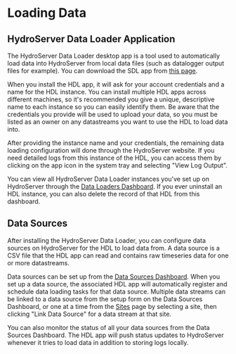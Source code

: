 # Loading Data

## HydroServer Data Loader Application

The HydroServer Data Loader desktop app is a tool used to automatically load data into 
HydroServer from local data files (such as datalogger output files for example). You can download 
the SDL app from [this page]([/guides/content/editing-an-existing-page](http://ciroh-his-dev.us-east-1.elasticbeanstalk.com/hydroloader/download)).

When you install the HDL app, it will ask for your account credentials and a name for the HDL 
instance. You can install multiple HDL apps across different machines, so it's recommended you 
give a unique, descriptive name to each instance so you can easily identify them. Be aware that 
the credentials you provide will be used to upload your data, so you must be listed as an owner 
on any datastreams you want to use the HDL to load data into.

After providing the instance name and your credentials, the remaining data loading configuration 
will done through the HydroServer website. If you need detailed logs from this instance of the
HDL, you can access them by clicking on the app icon in the system tray and selecting 
"View Log Output".

You can view all HydroServer Data Loader instances you've set up on HydroServer through the [Data 
Loaders Dashboard](http://hydroserver-dev.ciroh.org/data-loaders). If you ever uninstall an HDL instance, 
you can also delete the record of that HDL from this dashboard.

## Data Sources

After installing the HydroServer Data Loader, you can configure data sources on HydroServer for 
the HDL to load data from. A data source is a CSV file that the HDL app can read and contains
raw timeseries data for one or more datastreams.

Data sources can be set up from the [Data Sources Dashboard](http://hydroserver-dev.ciroh.org/data-sources). 
When you set up a data source, the associated HDL app will automatically register and schedule data 
loading tasks for that data source. Multiple data streams can be linked to a data source 
from the setup form on the Data Sources Dashboard, or one at a time from the [Sites](http://hydroserver-dev.ciroh.org/sites)
page by selecting a site, then clicking "Link Data Source" for a data stream at that site.

You can also monitor the status of all your data sources from the Data Sources Dashboard. The HDL app 
will push status updates to HydroServer whenever it tries to load data in addition to storing logs 
locally.
